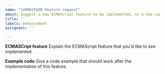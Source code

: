 ```yaml
---
name: "\U0001F680 Feature request"
about: Suggest a new ECMAScript feature to be implemented, or a new capability of the engine.
title: ''
labels: enhancement
assignees: ''

---
```


<!--
Thank you for adding a feature request to Boa! As this is an experimental JavaScript engine, there will probably be many ECMAScript features left to implement. In order to understand the feature request as best as possible, please fill the following template. Feel free to add or remove sections as needed.
-->

**ECMASCript feature**
Explain the ECMAScript feature that you'd like to see implemented.

<!-- E.g.:
I would like to see `switch` statement parsing and execution implemented. [ECMAScript specification][spec].

[spec]: https://www.ecma-international.org/ecma-262/10.0/index.html#sec-switch-statement
-->

**Example code**
Give a code example that should work after the implementation of this feature.

<!-- E.g.:
This code should now work and give the expected result:
```javascript
let a = "hello";
let b;
switch (a) {
    case 'hello':
        b = 'world';
        break;
    case 'world':
        b = 'hello';
        break;
    default:
        b = 'hello world';
}
b;
```
The expected output is `world`.
-->
